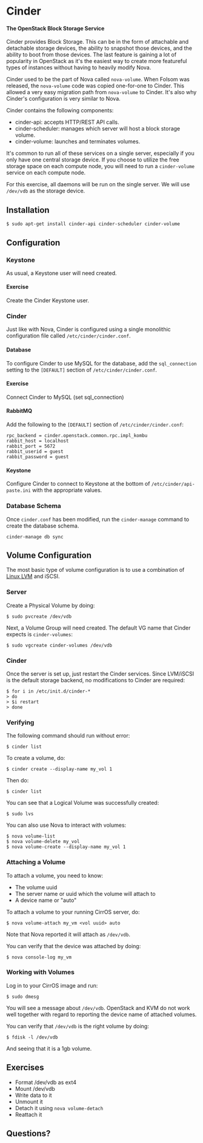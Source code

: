 # Cinder

#### The OpenStack Block Storage Service

Cinder provides Block Storage. This can be in the form of attachable and detachable storage devices, the ability to snapshot those devices, and the ability to boot from those devices. The last feature is gaining a lot of popularity in OpenStack as it's the easiest way to create more featureful types of instances without having to heavily modify Nova.

Cinder used to be the part of Nova called `nova-volume`. When Folsom was released, the `nova-volume` code was copied one-for-one to Cinder. This allowed a very easy migration path from `nova-volume` to Cinder. It's also why Cinder's configuration is very similar to Nova.

Cinder contains the following components:

  * cinder-api: accepts HTTP/REST API calls.
  * cinder-scheduler: manages which server will host a block storage volume.
  * cinder-volume: launches and terminates volumes.

It's common to run all of these services on a single server, especially if you only have one central storage device. If you choose to utilize the free storage space on each compute node, you will need to run a `cinder-volume` service on each compute node.

For this exercise, all daemons will be run on the single server. We will use `/dev/vdb` as the storage device.

## Installation

    $ sudo apt-get install cinder-api cinder-scheduler cinder-volume

## Configuration

### Keystone

As usual, a Keystone user will need created.

#### Exercise

Create the Cinder Keystone user.

### Cinder

Just like with Nova, Cinder is configured using a single monolithic configuration file called `/etc/cinder/cinder.conf`.

#### Database

To configure Cinder to use MySQL for the database, add the `sql_connection` setting to the `[DEFAULT]` section of `/etc/cinder/cinder.conf`.

#### Exercise

Connect Cinder to MySQL (set sql_connection)

#### RabbitMQ

Add the following to the `[DEFAULT]` section of `/etc/cinder/cinder.conf`:

    rpc_backend = cinder.openstack.common.rpc.impl_kombu
    rabbit_host = localhost
    rabbit_port = 5672
    rabbit_userid = guest
    rabbit_password = guest

#### Keystone

Configure Cinder to connect to Keystone at the bottom of `/etc/cinder/api-paste.ini` with the appropriate values.

### Database Schema

Once `cinder.conf` has been modified, run the `cinder-manage` command to create the database schema.

    cinder-manage db sync

## Volume Configuration

The most basic type of volume configuration is to use a combination of <a href="http://en.wikipedia.org/wiki/Logical_Volume_Manager_(Linux)">Linux LVM</a> and iSCSI.

### Server

Create a Physical Volume by doing:

    $ sudo pvcreate /dev/vdb

Next, a Volume Group will need created. The default VG name that Cinder expects is `cinder-volumes`:

    $ sudo vgcreate cinder-volumes /dev/vdb

### Cinder

Once the server is set up, just restart the Cinder services. Since LVM/iSCSI is the default storage backend, no modifications to Cinder are required:

    $ for i in /etc/init.d/cinder-*
    > do
    > $i restart
    > done

### Verifying

The following command should run without error:

    $ cinder list

To create a volume, do:

    $ cinder create --display-name my_vol 1

Then do:

    $ cinder list

You can see that a Logical Volume was successfully created:

    $ sudo lvs

You can also use Nova to interact with volumes:

    $ nova volume-list
    $ nova volume-delete my_vol
    $ nova volume-create --display-name my_vol 1

### Attaching a Volume

To attach a volume, you need to know:

  * The volume uuid
  * The server name or uuid which the volume will attach to
  * A device name or "auto"

To attach a volume to your running CirrOS server, do:

    $ nova volume-attach my_vm <vol uuid> auto

Note that Nova reported it will attach as `/dev/vdb`.

You can verify that the device was attached by doing:

    $ nova console-log my_vm


### Working with Volumes

Log in to your CirrOS image and run:

    $ sudo dmesg

You will see a message about `/dev/vdb`. OpenStack and KVM do not work well together with regard to reporting the device name of attached volumes.

You can verify that `/dev/vdb` is the right volume by doing:

    $ fdisk -l /dev/vdb

And seeing that it is a 1gb volume.

## Exercises

  * Format /dev/vdb as ext4
  * Mount /dev/vdb
  * Write data to it
  * Unmount it
  * Detach it using `nova volume-detach`
  * Reattach it

## Questions?
